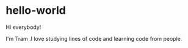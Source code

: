# hello-world

Hi everybody!

I'm Tram .I love studying lines of code and learning code from people.
